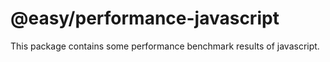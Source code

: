 # @easy/performance-javascript

This package contains some performance benchmark results of javascript.
